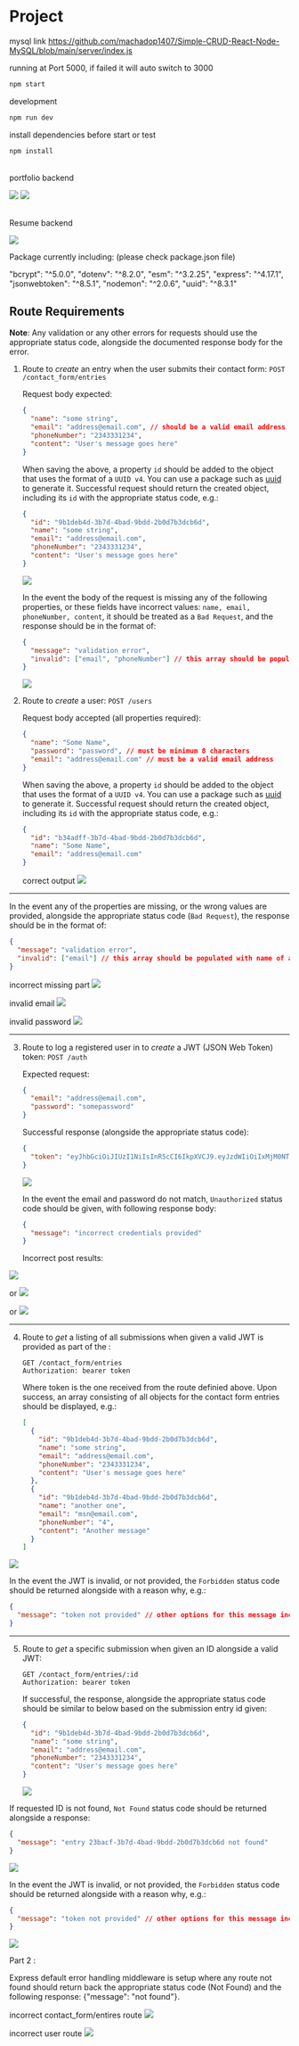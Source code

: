 # Project

mysql link https://github.com/machadop1407/Simple-CRUD-React-Node-MySQL/blob/main/server/index.js

running at Port 5000, if failed it will auto switch to 3000

```bash
npm start
```

development

```bash
npm run dev
```

install dependencies before start or test

```bash
npm install
```

<br>
portfolio backend

![](2021-03-17-22-18-01.png)
![](2021-03-17-22-18-28.png)

<br>
Resume backend

![](2021-03-17-23-00-24.png)

Package currently including: (please check package.json file)

"bcrypt": "^5.0.0",
"dotenv": "^8.2.0",
"esm": "^3.2.25",
"express": "^4.17.1",
"jsonwebtoken": "^8.5.1",
"nodemon": "^2.0.6",
"uuid": "^8.3.1"

## Route Requirements

**Note**: Any validation or any other errors for requests should use the appropriate status code, alongside the documented response body for the error.

1. Route to _create_ an entry when the user submits their contact form:
   `POST /contact_form/entries`

   Request body expected:

   ```json
   {
     "name": "some string",
     "email": "address@email.com", // should be a valid email address
     "phoneNumber": "2343331234",
     "content": "User's message goes here"
   }
   ```

   When saving the above, a property `id` should be added to the object that uses the format of a `UUID v4`. You can use a package such as [uuid](https://www.npmjs.com/package/uuid) to generate it.
   Successful request should return the created object, including its `id` with the appropriate status code, e.g.:

   ```json
   {
     "id": "9b1deb4d-3b7d-4bad-9bdd-2b0d7b3dcb6d",
     "name": "some string",
     "email": "address@email.com",
     "phoneNumber": "2343331234",
     "content": "User's message goes here"
   }
   ```

   ![](2020-11-30-12-06-58.png)

   In the event the body of the request is missing any of the following properties, or these fields have incorrect values: `name, email, phoneNumber, content`, it should be treated as a `Bad Request`, and the response should be in the format of:

   ```json
   {
     "message": "validation error",
     "invalid": ["email", "phoneNumber"] // this array should be populated with name of any required property that is missing or has incorrect data
   }
   ```

   ![](2020-11-30-12-07-56.png)

2. Route to _create_ a user:
   `POST /users`

   Request body accepted (all properties required):

   ```json
   {
     "name": "Some Name",
     "password": "password", // must be minimum 8 characters
     "email": "address@email.com" // must be a valid email address
   }
   ```

   When saving the above, a property `id` should be added to the object that uses the format of a `UUID v4`. You can use a package such as [uuid](https://www.npmjs.com/package/uuid) to generate it.
   Successful request should return the created object, including its `id` with the appropriate status code, e.g.:

   ```json
   {
     "id": "b34adff-3b7d-4bad-9bdd-2b0d7b3dcb6d",
     "name": "Some Name",
     "email": "address@email.com"
   }
   ```

   correct output
   ![](2020-12-01-16-36-51.png)

---

In the event any of the properties are missing, or the wrong values are provided, alongside the appropriate status code (`Bad Request`), the response should be in the format of:

```json
{
  "message": "validation error",
  "invalid": ["email"] // this array should be populated with name of any required property that is missing or has incorrect data
}
```

incorrect
missing part
![](2020-11-30-12-11-15.png)

invalid email
![](2020-11-30-12-11-40.png)

invalid password
![](2020-11-30-12-13-13.png)

---

3. Route to log a registered user in to _create_ a JWT (JSON Web Token) token:
   `POST /auth`

   Expected request:

   ```json
   {
     "email": "address@email.com",
     "password": "somepassword"
   }
   ```

   Successful response (alongside the appropriate status code):

   ```json
   {
     "token": "eyJhbGciOiJIUzI1NiIsInR5cCI6IkpXVCJ9.eyJzdWIiOiIxMjM0NTY3ODkwIiwibmFtZSI6IkpvaG4gRG9lIiwiaWF0IjoxNTE2MjM5MDIyfQ.SflKxwRJSMeKKF2QT4fwpMeJf36POk6yJV_adQssw5c"
   }
   ```

   ![](2020-11-30-12-14-42.png)

   In the event the email and password do not match, `Unauthorized` status code should be given, with following response body:

   ```json
   {
     "message": "incorrect credentials provided"
   }
   ```

   Incorrect post results:

![](2020-11-30-12-15-14.png)

or
![](2020-11-30-12-15-40.png)

or
![](2020-11-30-12-16-05.png)

---

4. Route to _get_ a listing of all submissions when given a valid JWT is provided as part of the :

   ```
   GET /contact_form/entries
   Authorization: bearer token
   ```

   Where token is the one received from the route definied above.
   Upon success, an array consisting of all objects for the contact form entries should be displayed, e.g.:

   ```json
   [
     {
       "id": "9b1deb4d-3b7d-4bad-9bdd-2b0d7b3dcb6d",
       "name": "some string",
       "email": "address@email.com",
       "phoneNumber": "2343331234",
       "content": "User's message goes here"
     },
     {
       "id": "9b1deb4d-3b7d-4bad-9bdd-2b0d7b3dcb6d",
       "name": "another one",
       "email": "msn@email.com",
       "phoneNumber": "4",
       "content": "Another message"
     }
   ]
   ```

![](2020-11-30-12-21-50.png)

In the event the JWT is invalid, or not provided, the `Forbidden` status code should be returned alongside with a reason why, e.g.:

```json
{
  "message": "token not provided" // other options for this message include: "token expired"
}
```

---

5. Route to _get_ a specific submission when given an ID alongside a valid JWT:
   ```
   GET /contact_form/entries/:id
   Authorization: bearer token
   ```
   If successful, the response, alongside the appropriate status code should be similar to below based on the submission entry id given:
   ```json
   {
     "id": "9b1deb4d-3b7d-4bad-9bdd-2b0d7b3dcb6d",
     "name": "some string",
     "email": "address@email.com",
     "phoneNumber": "2343331234",
     "content": "User's message goes here"
   }
   ```
   ![](2020-11-30-12-31-49.png)

If requested ID is not found, `Not Found` status code should be returned alongside a response:

```json
{
  "message": "entry 23bacf-3b7d-4bad-9bdd-2b0d7b3dcb6d not found"
}
```

![](2020-11-30-12-35-51.png)

In the event the JWT is invalid, or not provided, the `Forbidden` status code should be returned alongside with a reason why, e.g.:

```json
{
  "message": "token not provided" // other options for this message include: "token expired"
}
```

![](2020-11-30-12-36-15.png)

Part 2 :

Express default error handling middleware is setup where any route not found should return back the appropriate status code (Not Found) and the following response: {"message": "not found"}.

incorrect contact_form/entires route
![](2020-11-30-12-05-26.png)

incorrect user route
![](2020-11-30-12-08-58.png)
